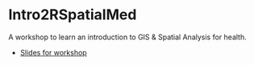 # Intro2RSpatialMed

A workshop to learn an introduction to GIS & Spatial Analysis for health. 

- [Slides for workshop](https://docs.google.com/presentation/d/1c1RirI9Jk_Pk99n2nuCIFZYoeBRzfHat6nR6-ZQGhrI/edit?usp=sharing)
